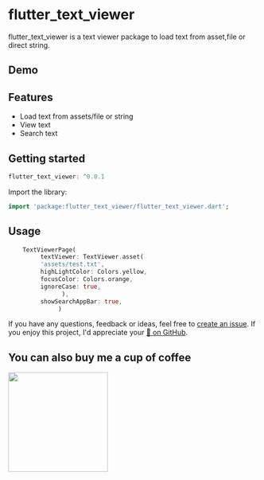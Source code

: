 # flutter_text_viewer 

flutter_text_viewer is a text viewer package to load text from asset,file or direct string.   

## Demo


## Features

* Load text from assets/file or string
* View text
* Search text

## Getting started

```dart
flutter_text_viewer: ^0.0.1

```   
Import the library:
```dart
import 'package:flutter_text_viewer/flutter_text_viewer.dart';

```
## Usage   

```dart
    TextViewerPage(
         textViewer: TextViewer.asset(
         'assets/test.txt',
         highLightColor: Colors.yellow,
         focusColor: Colors.orange,
         ignoreCase: true,
               ),
         showSearchAppBar: true,
              )
```
If you have any questions, feedback or ideas, feel free to [create an
issue](https://github.com/CodingWithTashi/flutter_text_viewer/issues/new). If you enjoy this
project, I'd appreciate your [🌟 on GitHub](https://github.com/CodingWithTashi/flutter_text_viewer/).   

## You can also buy me a cup of coffee   
<a href="https://www.buymeacoffee.com/codingwithtashi"><img src="https://cdn.buymeacoffee.com/buttons/v2/default-yellow.png" width=200px></a>

